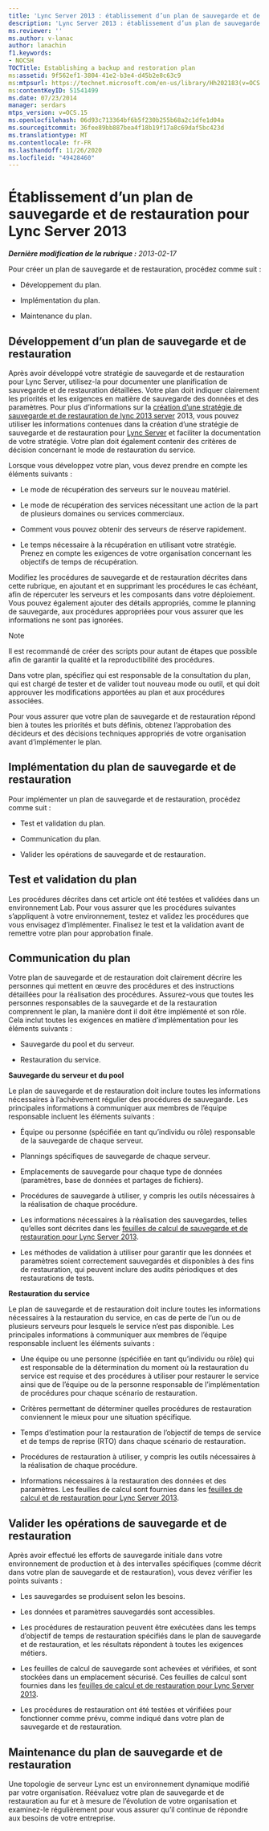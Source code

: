 ```yaml
---
title: 'Lync Server 2013 : établissement d’un plan de sauvegarde et de restauration'
description: 'Lync Server 2013 : établissement d’un plan de sauvegarde et de restauration.'
ms.reviewer: ''
ms.author: v-lanac
author: lanachin
f1.keywords:
- NOCSH
TOCTitle: Establishing a backup and restoration plan
ms:assetid: 9f562ef1-3804-41e2-b3e4-d45b2e8c63c9
ms:mtpsurl: https://technet.microsoft.com/en-us/library/Hh202183(v=OCS.15)
ms:contentKeyID: 51541499
ms.date: 07/23/2014
manager: serdars
mtps_version: v=OCS.15
ms.openlocfilehash: 06d93c713364bf6b5f230b255b68a2c1dfe1d04a
ms.sourcegitcommit: 36fee89bb887bea4f18b19f17a8c69daf5bc423d
ms.translationtype: MT
ms.contentlocale: fr-FR
ms.lasthandoff: 11/26/2020
ms.locfileid: "49428460"
---
```

# <a name="establishing-a-backup-and-restoration-plan-for-lync-server-2013"></a>Établissement d’un plan de sauvegarde et de restauration pour Lync Server 2013

<div data-xmlns="http://www.w3.org/1999/xhtml">

<div class="topic" data-xmlns="http://www.w3.org/1999/xhtml" data-msxsl="urn:schemas-microsoft-com:xslt" data-cs="https://msdn.microsoft.com/">

<div data-asp="https://msdn2.microsoft.com/asp">



</div>

<div id="mainSection">

<div id="mainBody">

<span> </span>

_**Dernière modification de la rubrique :** 2013-02-17_

Pour créer un plan de sauvegarde et de restauration, procédez comme suit :

  - Développement du plan.

  - Implémentation du plan.

  - Maintenance du plan.

<div>

## <a name="developing-a-backup-and-restoration-plan"></a>Développement d’un plan de sauvegarde et de restauration

Après avoir développé votre stratégie de sauvegarde et de restauration pour Lync Server, utilisez-la pour documenter une planification de sauvegarde et de restauration détaillées. Votre plan doit indiquer clairement les priorités et les exigences en matière de sauvegarde des données et des paramètres. Pour plus d’informations sur la [création d’une stratégie de sauvegarde et de restauration de lync 2013 server](lync-server-2013-establishing-a-backup-and-restoration-strategy.md) 2013, vous pouvez utiliser les informations contenues dans la création d’une stratégie de sauvegarde et de restauration pour [Lync Server](lync-server-2013-backup-and-restoration-worksheets.md) et faciliter la documentation de votre stratégie. Votre plan doit également contenir des critères de décision concernant le mode de restauration du service.

Lorsque vous développez votre plan, vous devez prendre en compte les éléments suivants :

  - Le mode de récupération des serveurs sur le nouveau matériel.

  - Le mode de récupération des services nécessitant une action de la part de plusieurs domaines ou services commerciaux.

  - Comment vous pouvez obtenir des serveurs de réserve rapidement.

  - Le temps nécessaire à la récupération en utilisant votre stratégie. Prenez en compte les exigences de votre organisation concernant les objectifs de temps de récupération.

Modifiez les procédures de sauvegarde et de restauration décrites dans cette rubrique, en ajoutant et en supprimant les procédures le cas échéant, afin de répercuter les serveurs et les composants dans votre déploiement. Vous pouvez également ajouter des détails appropriés, comme le planning de sauvegarde, aux procédures appropriées pour vous assurer que les informations ne sont pas ignorées.

<div>


> [!NOTE]  
> Il est recommandé de créer des scripts pour autant de étapes que possible afin de garantir la qualité et la reproductibilité des procédures.



</div>

Dans votre plan, spécifiez qui est responsable de la consultation du plan, qui est chargé de tester et de valider tout nouveau mode ou outil, et qui doit approuver les modifications apportées au plan et aux procédures associées.

Pour vous assurer que votre plan de sauvegarde et de restauration répond bien à toutes les priorités et buts définis, obtenez l’approbation des décideurs et des décisions techniques appropriés de votre organisation avant d’implémenter le plan.

</div>

<div>

## <a name="implementing-the-backup-and-restoration-plan"></a>Implémentation du plan de sauvegarde et de restauration

Pour implémenter un plan de sauvegarde et de restauration, procédez comme suit :

  - Test et validation du plan.

  - Communication du plan.

  - Valider les opérations de sauvegarde et de restauration.

<div>

## <a name="testing-and-validating-the-plan"></a>Test et validation du plan

Les procédures décrites dans cet article ont été testées et validées dans un environnement Lab. Pour vous assurer que les procédures suivantes s’appliquent à votre environnement, testez et validez les procédures que vous envisagez d’implémenter. Finalisez le test et la validation avant de remettre votre plan pour approbation finale.

</div>

<div>

## <a name="communicating-the-plan"></a>Communication du plan

Votre plan de sauvegarde et de restauration doit clairement décrire les personnes qui mettent en œuvre des procédures et des instructions détaillées pour la réalisation des procédures. Assurez-vous que toutes les personnes responsables de la sauvegarde et de la restauration comprennent le plan, la manière dont il doit être implémenté et son rôle. Cela inclut toutes les exigences en matière d’implémentation pour les éléments suivants :

  - Sauvegarde du pool et du serveur.

  - Restauration du service.

**Sauvegarde du serveur et du pool**

Le plan de sauvegarde et de restauration doit inclure toutes les informations nécessaires à l’achèvement régulier des procédures de sauvegarde. Les principales informations à communiquer aux membres de l’équipe responsable incluent les éléments suivants :

  - Équipe ou personne (spécifiée en tant qu’individu ou rôle) responsable de la sauvegarde de chaque serveur.

  - Plannings spécifiques de sauvegarde de chaque serveur.

  - Emplacements de sauvegarde pour chaque type de données (paramètres, base de données et partages de fichiers).

  - Procédures de sauvegarde à utiliser, y compris les outils nécessaires à la réalisation de chaque procédure.

  - Les informations nécessaires à la réalisation des sauvegardes, telles qu’elles sont décrites dans les [feuilles de calcul de sauvegarde et de restauration pour Lync Server 2013](lync-server-2013-backup-and-restoration-worksheets.md).

  - Les méthodes de validation à utiliser pour garantir que les données et paramètres soient correctement sauvegardés et disponibles à des fins de restauration, qui peuvent inclure des audits périodiques et des restaurations de tests.

**Restauration du service**

Le plan de sauvegarde et de restauration doit inclure toutes les informations nécessaires à la restauration du service, en cas de perte de l’un ou de plusieurs serveurs pour lesquels le service n’est pas disponible. Les principales informations à communiquer aux membres de l’équipe responsable incluent les éléments suivants :

  - Une équipe ou une personne (spécifiée en tant qu’individu ou rôle) qui est responsable de la détermination du moment où la restauration du service est requise et des procédures à utiliser pour restaurer le service ainsi que de l’équipe ou de la personne responsable de l’implémentation de procédures pour chaque scénario de restauration.

  - Critères permettant de déterminer quelles procédures de restauration conviennent le mieux pour une situation spécifique.

  - Temps d’estimation pour la restauration de l’objectif de temps de service et de temps de reprise (RTO) dans chaque scénario de restauration.

  - Procédures de restauration à utiliser, y compris les outils nécessaires à la réalisation de chaque procédure.

  - Informations nécessaires à la restauration des données et des paramètres. Les feuilles de calcul sont fournies dans les [feuilles de calcul et de restauration pour Lync Server 2013](lync-server-2013-backup-and-restoration-worksheets.md).

</div>

<div>

## <a name="validating-backup-and-restoration-operations"></a>Valider les opérations de sauvegarde et de restauration

Après avoir effectué les efforts de sauvegarde initiale dans votre environnement de production et à des intervalles spécifiques (comme décrit dans votre plan de sauvegarde et de restauration), vous devez vérifier les points suivants :

  - Les sauvegardes se produisent selon les besoins.

  - Les données et paramètres sauvegardés sont accessibles.

  - Les procédures de restauration peuvent être exécutées dans les temps d’objectif de temps de restauration spécifiés dans le plan de sauvegarde et de restauration, et les résultats répondent à toutes les exigences métiers.

  - Les feuilles de calcul de sauvegarde sont achevées et vérifiées, et sont stockées dans un emplacement sécurisé. Ces feuilles de calcul sont fournies dans les [feuilles de calcul et de restauration pour Lync Server 2013](lync-server-2013-backup-and-restoration-worksheets.md).

  - Les procédures de restauration ont été testées et vérifiées pour fonctionner comme prévu, comme indiqué dans votre plan de sauvegarde et de restauration.

</div>

</div>

<div>

## <a name="maintaining-the-backup-and-restoration-plan"></a>Maintenance du plan de sauvegarde et de restauration

Une topologie de serveur Lync est un environnement dynamique modifié par votre organisation. Réévaluez votre plan de sauvegarde et de restauration au fur et à mesure de l’évolution de votre organisation et examinez-le régulièrement pour vous assurer qu’il continue de répondre aux besoins de votre entreprise.

</div>

</div>

<span> </span>

</div>

</div>

</div>

